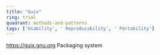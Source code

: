 ```yaml
---
title: "Guix"
ring: trial
quadrant: methods-and-patterns
tags: ['Usability', ' Reproducability', ' Portability']
---
```

https://guix.gnu.org
Packaging system
